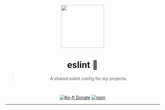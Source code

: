 <div align='center'>
  <img src='https://ruff.cafe/cdn/ruffpuff.jpg' width='140' height='140' />
  <h1>eslint 🧹</h1>
  <blockquote>A shared eslint config for my projects.</blockquote>
  
  <br />
  
  [![Ko-fi Donate](https://img.shields.io/badge/kofi-donate-brightgreen.svg?label=Donate%20with%20Ko-fi&logo=ko-fi&colorB=F16061&link=https://ko-fi.com/ruffpuff&logoColor=FFFFFF)](https://ko-fi.com/ruffpuff)
  [![npm](https://img.shields.io/npm/v/@ruffpuff/eslint-config?color=crimson&logo=npm&style=flat-square&label=eslint-config)](https://www.npmjs.com/package/@ruffpuff/eslint-config)
</div>

<hr />
